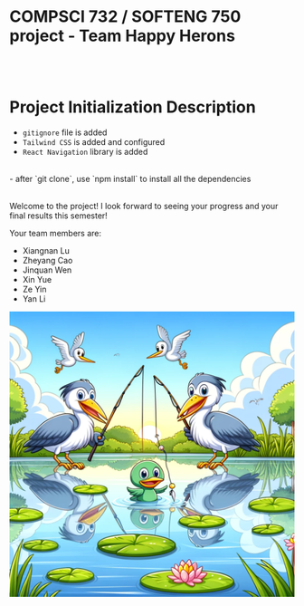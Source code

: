 # COMPSCI 732 / SOFTENG 750 project - Team Happy Herons
<br>
<br>

# Project Initialization Description
- `gitignore` file is added
- `Tailwind CSS` is added and configured
- `React Navigation` library is added
<br>
- after `git clone`, use `npm install` to install all the dependencies


<br>
<br>


Welcome to the project! I look forward to seeing your progress and your final results this semester!

Your team members are:
- Xiangnan Lu
- Zheyang Cao
- Jinquan Wen
- Xin Yue
- Ze Yin
- Yan Li

![](./group-image/Happy%20Herons.webp)